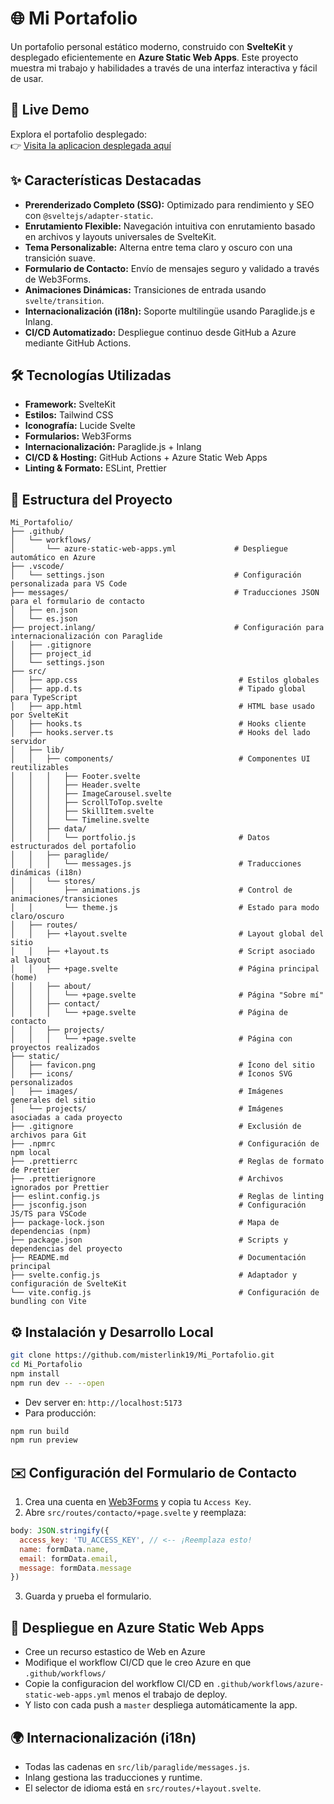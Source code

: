 # 🌐 Mi Portafolio

Un portafolio personal estático moderno, construido con **SvelteKit** y desplegado eficientemente en **Azure Static Web Apps**. Este proyecto muestra mi trabajo y habilidades a través de una interfaz interactiva y fácil de usar.

## 🚀 Live Demo

Explora el portafolio desplegado:  
👉 [Visita  la aplicacion desplegada aquí](https://mango-cliff-0c6c03b1e.2.azurestaticapps.net/)

## ✨ Características Destacadas

- **Prerenderizado Completo (SSG):** Optimizado para rendimiento y SEO con `@sveltejs/adapter-static`.
- **Enrutamiento Flexible:** Navegación intuitiva con enrutamiento basado en archivos y layouts universales de SvelteKit.
- **Tema Personalizable:** Alterna entre tema claro y oscuro con una transición suave.
- **Formulario de Contacto:** Envío de mensajes seguro y validado a través de Web3Forms.
- **Animaciones Dinámicas:** Transiciones de entrada usando `svelte/transition`.
- **Internacionalización (i18n):** Soporte multilingüe usando Paraglide.js e Inlang.
- **CI/CD Automatizado:** Despliegue continuo desde GitHub a Azure mediante GitHub Actions.

## 🛠️ Tecnologías Utilizadas

- **Framework:** SvelteKit  
- **Estilos:** Tailwind CSS  
- **Iconografía:** Lucide Svelte  
- **Formularios:** Web3Forms  
- **Internacionalización:** Paraglide.js + Inlang  
- **CI/CD & Hosting:** GitHub Actions + Azure Static Web Apps  
- **Linting & Formato:** ESLint, Prettier

## 📂 Estructura del Proyecto

```plaintext
Mi_Portafolio/
├── .github/
│   └── workflows/
│       └── azure-static-web-apps.yml             # Despliegue automático en Azure
├── .vscode/
│   └── settings.json                             # Configuración personalizada para VS Code
├── messages/                                     # Traducciones JSON para el formulario de contacto
│   ├── en.json
│   └── es.json
├── project.inlang/                               # Configuración para internacionalización con Paraglide
│   ├── .gitignore
│   ├── project_id
│   └── settings.json
├── src/
│   ├── app.css                                    # Estilos globales
│   ├── app.d.ts                                   # Tipado global para TypeScript
│   ├── app.html                                   # HTML base usado por SvelteKit
│   ├── hooks.ts                                   # Hooks cliente
│   ├── hooks.server.ts                            # Hooks del lado servidor
│   ├── lib/
│   │   ├── components/                            # Componentes UI reutilizables
│   │   │   ├── Footer.svelte
│   │   │   ├── Header.svelte
│   │   │   ├── ImageCarousel.svelte
│   │   │   ├── ScrollToTop.svelte
│   │   │   ├── SkillItem.svelte
│   │   │   └── Timeline.svelte
│   │   ├── data/
│   │   │   └── portfolio.js                       # Datos estructurados del portafolio
│   │   ├── paraglide/
│   │   │   └── messages.js                        # Traducciones dinámicas (i18n)
│   │   └── stores/
│   │       ├── animations.js                      # Control de animaciones/transiciones
│   │       └── theme.js                           # Estado para modo claro/oscuro
│   ├── routes/
│   │   ├── +layout.svelte                         # Layout global del sitio
│   │   ├── +layout.ts                             # Script asociado al layout
│   │   ├── +page.svelte                           # Página principal (home)
│   │   ├── about/
│   │   │   └── +page.svelte                       # Página "Sobre mí"
│   │   ├── contact/
│   │   │   └── +page.svelte                       # Página de contacto
│   │   ├── projects/
│   │   │   └── +page.svelte                       # Página con proyectos realizados
├── static/
│   ├── favicon.png                                # Ícono del sitio
│   ├── icons/                                     # Íconos SVG personalizados
│   ├── images/                                    # Imágenes generales del sitio
│   └── projects/                                  # Imágenes asociadas a cada proyecto
├── .gitignore                                     # Exclusión de archivos para Git
├── .npmrc                                         # Configuración de npm local
├── .prettierrc                                    # Reglas de formato de Prettier
├── .prettierignore                                # Archivos ignorados por Prettier
├── eslint.config.js                               # Reglas de linting
├── jsconfig.json                                  # Configuración JS/TS para VSCode
├── package-lock.json                              # Mapa de dependencias (npm)
├── package.json                                   # Scripts y dependencias del proyecto
├── README.md                                      # Documentación principal
├── svelte.config.js                               # Adaptador y configuración de SvelteKit
└── vite.config.js                                 # Configuración de bundling con Vite
```

## ⚙️ Instalación y Desarrollo Local

```bash
git clone https://github.com/misterlink19/Mi_Portafolio.git
cd Mi_Portafolio
npm install
npm run dev -- --open
```

- Dev server en: `http://localhost:5173`  
- Para producción:

```bash
npm run build
npm run preview
```

## ✉️ Configuración del Formulario de Contacto

1. Crea una cuenta en [Web3Forms](https://web3forms.com) y copia tu `Access Key`.
2. Abre `src/routes/contacto/+page.svelte` y reemplaza:

```javascript
body: JSON.stringify({
  access_key: 'TU_ACCESS_KEY', // <-- ¡Reemplaza esto!
  name: formData.name,
  email: formData.email,
  message: formData.message
})
```

3. Guarda y prueba el formulario.

## 🚀 Despliegue en Azure Static Web Apps


- Cree un recurso estastico de Web en Azure 
- Modifique el workflow CI/CD que le creo Azure en que  `.github/workflows/`
- Copie la configuracion del workflow CI/CD en `.github/workflows/azure-static-web-apps.yml` menos el trabajo de deploy.
-  Y listo con cada push a `master` despliega automáticamente la app.

## 🌍 Internacionalización (i18n)

- Todas las cadenas en `src/lib/paraglide/messages.js`.
- Inlang gestiona las traducciones y runtime.
- El selector de idioma está en `src/routes/+layout.svelte`.

